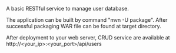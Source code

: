 A basic RESTful service to manage user database.

The application can be built by command "mvn -U package". After successful packaging WAR file can be found at target directory.

After deployment to your web server, CRUD service are available at http://<your_ip>:<your_port>/api/users